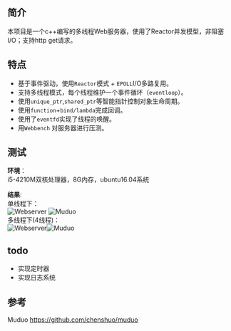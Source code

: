 ## 简介
本项目是一个c++编写的多线程Web服务器，使用了Reactor并发模型，非阻塞I/O；支持http get请求。

## 特点

- 基于事件驱动，使用`Reactor`模式 + `EPOLL`I/O多路复用。
- 支持多线程模式，每个线程维护一个事件循环（`eventloop`）。
- 使用`unique_ptr`,`shared_ptr`等智能指针控制对象生命周期。
- 使用`function`+`bind/lambda`完成回调。
- 使用了`eventfd`实现了线程的唤醒。
- 用`Webbench` 对服务器进行压测。

## 测试
**环境**：  
    i5-4210M双核处理器，8G内存，ubuntu16.04系统

**结果**:  
单线程下：  
![Webserver](https://github.com/hzhzhhz/Webserver/blob/master/pic/single_web.png) ![Muduo](https://github.com/hzhzhhz/Webserver/blob/master/pic/single_muduo.png)  
多线程下(4线程)：  
![Webserver](https://github.com/hzhzhhz/Webserver/blob/master/pic/multi_web.png)![Muduo](https://github.com/hzhzhhz/Webserver/blob/master/pic/multi_muduo.png)
## todo
- 实现定时器
- 实现日志系统

## 参考

Muduo https://github.com/chenshuo/muduo
